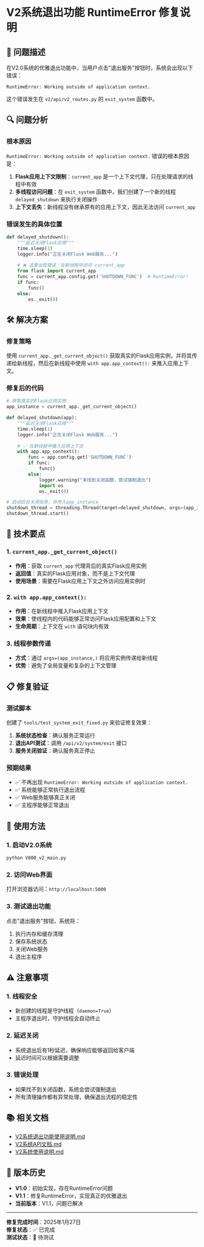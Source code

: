 # V2系统退出功能 RuntimeError 修复说明

## 🚨 问题描述

在V2.0系统的优雅退出功能中，当用户点击"退出服务"按钮时，系统会出现以下错误：

```
RuntimeError: Working outside of application context.
```

这个错误发生在 `v2/api/v2_routes.py` 的 `exit_system` 函数中。

## 🔍 问题分析

### 根本原因

`RuntimeError: Working outside of application context.` 错误的根本原因是：

1. **Flask应用上下文限制**：`current_app` 是一个上下文代理，只在处理请求的线程中有效
2. **多线程访问问题**：在 `exit_system` 函数中，我们创建了一个新的线程 `delayed_shutdown` 来执行关闭操作
3. **上下文丢失**：新线程没有继承原有的应用上下文，因此无法访问 `current_app`

### 错误发生的具体位置

```python
def delayed_shutdown():
    """延迟关闭Flask应用"""
    time.sleep(1)
    logger.info("正在关闭Flask Web服务...")
    
    # ❌ 这里出现错误：在新线程中访问 current_app
    from flask import current_app
    func = current_app.config.get('SHUTDOWN_FUNC')  # RuntimeError!
    if func:
        func()
    else:
        os._exit(0)
```

## 🛠️ 解决方案

### 修复策略

使用 `current_app._get_current_object()` 获取真实的Flask应用实例，并将其传递给新线程，然后在新线程中使用 `with app.app_context():` 来推入应用上下文。

### 修复后的代码

```python
# 获取真实的Flask应用实例
app_instance = current_app._get_current_object()

def delayed_shutdown(app):
    """延迟关闭Flask应用"""
    time.sleep(1)
    logger.info("正在关闭Flask Web服务...")
    
    # ✅ 在新线程中推入应用上下文
    with app.app_context():
        func = app.config.get('SHUTDOWN_FUNC')
        if func:
            func()
        else:
            logger.warning("未找到关闭函数，尝试强制退出")
            import os
            os._exit(0)

# 启动后台关闭任务，并传入app_instance
shutdown_thread = threading.Thread(target=delayed_shutdown, args=(app_instance,), daemon=True)
shutdown_thread.start()
```

## 🔧 技术要点

### 1. `current_app._get_current_object()`

- **作用**：获取 `current_app` 代理背后的真实Flask应用实例
- **返回值**：真实的Flask应用对象，而不是上下文代理
- **使用场景**：需要在Flask应用上下文之外访问应用实例时

### 2. `with app.app_context():`

- **作用**：在新线程中推入Flask应用上下文
- **效果**：使线程内的代码能够正常访问Flask应用配置和上下文
- **生命周期**：上下文在 `with` 语句块内有效

### 3. 线程参数传递

- **方式**：通过 `args=(app_instance,)` 将应用实例传递给新线程
- **优势**：避免了全局变量和复杂的上下文管理

## 📋 修复验证

### 测试脚本

创建了 `tools/test_system_exit_fixed.py` 来验证修复效果：

1. **系统状态检查**：确认服务正常运行
2. **退出API测试**：调用 `/api/v2/system/exit` 接口
3. **服务关闭验证**：确认服务真正停止

### 预期结果

- ✅ 不再出现 `RuntimeError: Working outside of application context.`
- ✅ 系统能够正常执行退出流程
- ✅ Web服务能够真正关闭
- ✅ 主程序能够正常退出

## 🚀 使用方法

### 1. 启动V2.0系统

```bash
python V800_v2_main.py
```

### 2. 访问Web界面

打开浏览器访问：`http://localhost:5000`

### 3. 测试退出功能

点击"退出服务"按钮，系统将：
1. 执行内存和缓存清理
2. 保存系统状态
3. 关闭Web服务
4. 退出主程序

## ⚠️ 注意事项

### 1. 线程安全

- 新创建的线程是守护线程（`daemon=True`）
- 主程序退出时，守护线程会自动终止

### 2. 延迟关闭

- 系统退出后有1秒延迟，确保响应能够返回给客户端
- 延迟时间可以根据需要调整

### 3. 错误处理

- 如果找不到关闭函数，系统会尝试强制退出
- 所有清理操作都有异常处理，确保退出流程的稳定性

## 📚 相关文档

- [V2系统退出功能使用说明.md](./V2系统退出功能使用说明.md)
- [V2系统API文档.md](./V2系统API文档.md)
- [V2系统使用说明.md](./V2系统使用说明.md)

## 🔄 版本历史

- **V1.0**：初始实现，存在RuntimeError问题
- **V1.1**：修复RuntimeError，实现真正的优雅退出
- **当前版本**：V1.1，问题已解决

---

**修复完成时间**：2025年1月27日  
**修复状态**：✅ 已完成  
**测试状态**：🔄 待测试
